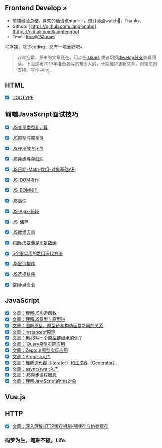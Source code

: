 ## Frontend Develop »

- 前端经验总结，喜欢的话请点star✨✨，想订阅点watch🎉，Thanks.
- Github: [ https://github.com/liangfengbo](https://github.com/liangfengbo)
- Email: itbo@163.com

程序猿，除了coding，总有一项爱好吧~

> 非常抱歉，原来的文章还在，可以在[issues](https://github.com/liangfengbo/frontend-develop/issues?q=is%3Aissue+is%3Aclosed) 或者切换[develop分支](https://github.com/liangfengbo/frontend-develop/tree/develop)查看阅读，下面是我2019年准备要写的知识大纲，长期维护更新文章，谢谢您的支持。写作中ing..

## HTML
 - [x] [DOCTYPE](https://github.com/liangfengbo/frontend-develop/issues/52)
 
## 前端JavaScript面试技巧
- [x] [JS变量类型和计算](https://github.com/liangfengbo/frontend-develop/issues/53)
- [x] [JS原型与原型链](https://github.com/liangfengbo/frontend-develop/issues/54)
- [x] [JS作用域与闭包](https://github.com/liangfengbo/frontend-develop/issues/55)
- [x] [JS异步与单线程](https://github.com/liangfengbo/frontend-develop/issues/56)
- [x] [JS日期-Math-数组-对象基础API](https://github.com/liangfengbo/frontend-develop/issues/57)
- [x] [JS-DOM操作](https://github.com/liangfengbo/frontend-develop/issues/58)
- [x] [JS-BOM操作](https://github.com/liangfengbo/frontend-develop/issues/59)
- [x] [JS事件](https://github.com/liangfengbo/frontend-develop/issues/60)
- [x] [JS-Ajax-跨域](https://github.com/liangfengbo/frontend-develop/issues/61)
- [x] [JS-储存](https://github.com/liangfengbo/frontend-develop/issues/62)
- [x] [JS数组去重](https://github.com/liangfengbo/frontend-develop/issues/63)
- [x] [判断JS变量是不是数组](https://github.com/liangfengbo/frontend-develop/issues/64)
- [x] [5个很实用的数组迭代方法](https://github.com/liangfengbo/frontend-develop/issues/65)
- [x] [JS冒泡排序](https://github.com/liangfengbo/frontend-develop/issues/66)
- [x] [JS选择排序](https://github.com/liangfengbo/frontend-develop/issues/67)
- [x] [常用git命令](https://github.com/liangfengbo/frontend-develop/issues/68)


## JavaScript

- [x] [文章：理解JS构造函数](https://github.com/liangfengbo/frontend-develop/issues/45)
- [x] [文章：理解JS原型与原型链](https://github.com/liangfengbo/frontend-develop/issues/46)
- [x] [文章：图解原型、原型链和构造函数之间的关系 ](https://github.com/liangfengbo/frontend-develop/issues/47)
- [x] [文章：instanceof原理](https://github.com/liangfengbo/frontend-develop/issues/48)
- [x] [文章：用JS写一个原型链继承的例子](https://github.com/liangfengbo/frontend-develop/issues/49)
- [x] [文章：jQuery原型实际应用](https://github.com/liangfengbo/frontend-develop/issues/50)
- [x] [文章：Zepto.js原型实际应用](https://github.com/liangfengbo/frontend-develop/issues/51)
- [x] [文章：Promise入门](https://github.com/liangfengbo/frontend-develop/issues/40)
- [x] [文章：理解迭代器（Iterator）和生成器（Generator）](https://github.com/liangfengbo/frontend-develop/issues/41)
- [x] [文章：async/await入门](https://github.com/liangfengbo/frontend-develop/issues/42)
- [x] [文章：JS异步编程概念](https://github.com/liangfengbo/frontend-develop/issues/44) 
- [x] [文章：理解JavaScript的this对象](https://github.com/liangfengbo/frontend-develop/issues/43)
## Vue.js

## HTTP

- [x] [文章：深入理解HTTP缓存机制-强缓存与协商缓存](https://github.com/liangfengbo/frontend-develop/issues/39)


### 码梦为生，笔耕不辍。Life.
